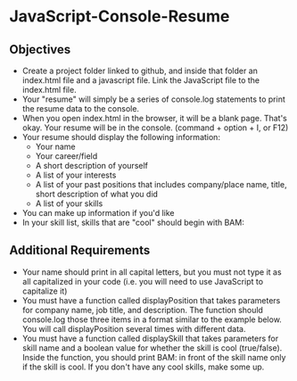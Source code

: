 # JavaScript-Console-Resume

## Objectives
* Create a project folder linked to github, and inside that folder an index.html file and a javascript file.
Link the JavaScript file to the index.html file.
* Your "resume" will simply be a series of console.log statements to print the resume data to the console.
* When you open index.html in the browser, it will be a blank page. That's okay. Your resume will be in the console. (command + option + I, or F12)
* Your resume should display the following information:
  * Your name
  * Your career/field
  * A short description of yourself
  * A list of your interests
  * A list of your past positions that includes company/place name, title, short description of what you did
  * A list of your skills
* You can make up information if you'd like
* In your skill list, skills that are "cool" should begin with BAM:

## Additional Requirements
* Your name should print in all capital letters, but you must not type it as all capitalized in your code (i.e. you will need to use JavaScript to capitalize it)
* You must have a function called displayPosition that takes parameters for company name, job title, and description. The function should console.log those three items in a format similar to the example below. You will call displayPosition several times with different data.
* You must have a function called displaySkill that takes parameters for skill name and a boolean value for whether the skill is cool (true/false). Inside the function, you should print BAM: in front of the skill name only if the skill is cool. If you don't have any cool skills, make some up.